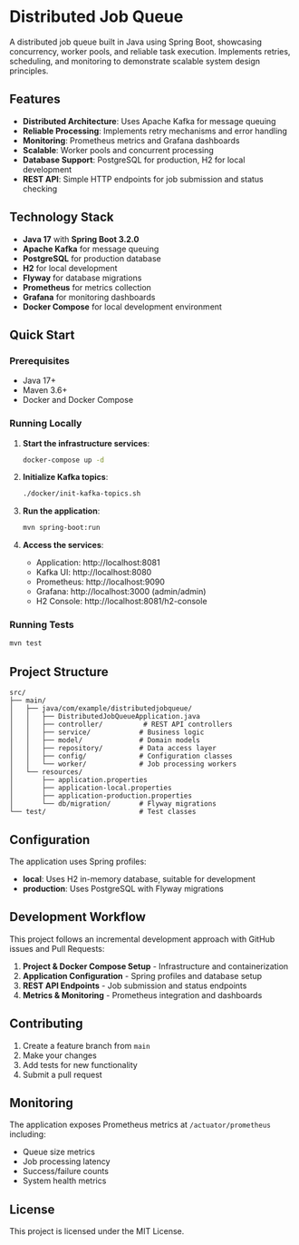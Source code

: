 # Distributed Job Queue

A distributed job queue built in Java using Spring Boot, showcasing concurrency, worker pools, and reliable task execution. Implements retries, scheduling, and monitoring to demonstrate scalable system design principles.

## Features

- **Distributed Architecture**: Uses Apache Kafka for message queuing
- **Reliable Processing**: Implements retry mechanisms and error handling
- **Monitoring**: Prometheus metrics and Grafana dashboards
- **Scalable**: Worker pools and concurrent processing
- **Database Support**: PostgreSQL for production, H2 for local development
- **REST API**: Simple HTTP endpoints for job submission and status checking

## Technology Stack

- **Java 17** with **Spring Boot 3.2.0**
- **Apache Kafka** for message queuing
- **PostgreSQL** for production database
- **H2** for local development
- **Flyway** for database migrations
- **Prometheus** for metrics collection
- **Grafana** for monitoring dashboards
- **Docker Compose** for local development environment

## Quick Start

### Prerequisites

- Java 17+
- Maven 3.6+
- Docker and Docker Compose

### Running Locally

1. **Start the infrastructure services**:
   ```bash
   docker-compose up -d
   ```

2. **Initialize Kafka topics**:
   ```bash
   ./docker/init-kafka-topics.sh
   ```

3. **Run the application**:
   ```bash
   mvn spring-boot:run
   ```

4. **Access the services**:
   - Application: http://localhost:8081
   - Kafka UI: http://localhost:8080
   - Prometheus: http://localhost:9090
   - Grafana: http://localhost:3000 (admin/admin)
   - H2 Console: http://localhost:8081/h2-console

### Running Tests

```bash
mvn test
```

## Project Structure

```
src/
├── main/
│   ├── java/com/example/distributedjobqueue/
│   │   ├── DistributedJobQueueApplication.java
│   │   ├── controller/          # REST API controllers
│   │   ├── service/            # Business logic
│   │   ├── model/              # Domain models
│   │   ├── repository/         # Data access layer
│   │   ├── config/             # Configuration classes
│   │   └── worker/             # Job processing workers
│   └── resources/
│       ├── application.properties
│       ├── application-local.properties
│       ├── application-production.properties
│       └── db/migration/       # Flyway migrations
└── test/                       # Test classes
```

## Configuration

The application uses Spring profiles:

- **local**: Uses H2 in-memory database, suitable for development
- **production**: Uses PostgreSQL with Flyway migrations

## Development Workflow

This project follows an incremental development approach with GitHub issues and Pull Requests:

1. **Project & Docker Compose Setup** - Infrastructure and containerization
2. **Application Configuration** - Spring profiles and database setup
3. **REST API Endpoints** - Job submission and status endpoints
4. **Metrics & Monitoring** - Prometheus integration and dashboards

## Contributing

1. Create a feature branch from `main`
2. Make your changes
3. Add tests for new functionality
4. Submit a pull request

## Monitoring

The application exposes Prometheus metrics at `/actuator/prometheus` including:

- Queue size metrics
- Job processing latency
- Success/failure counts
- System health metrics

## License

This project is licensed under the MIT License.
